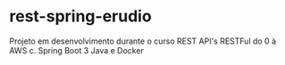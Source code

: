 # rest-spring-erudio
Projeto em desenvolvimento durante o curso REST API's RESTFul do 0 à AWS c. Spring Boot 3 Java e Docker
